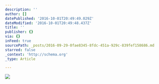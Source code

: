 ```yaml
---
description: ''
author: []
datePublished: '2016-10-01T20:49:49.029Z'
dateModified: '2016-10-01T20:49:48.437Z'
title: ''
publisher: {}
via: {}
inFeed: true
sourcePath: _posts/2016-09-29-0fae8345-8fdc-451a-929c-839fef158686.md
starred: false
_context: 'http://schema.org'
_type: Article

---
```

![](https://the-grid-user-content.s3-us-west-2.amazonaws.com/132f75aa-b11a-4d68-aece-46404b9675d8.jpg)